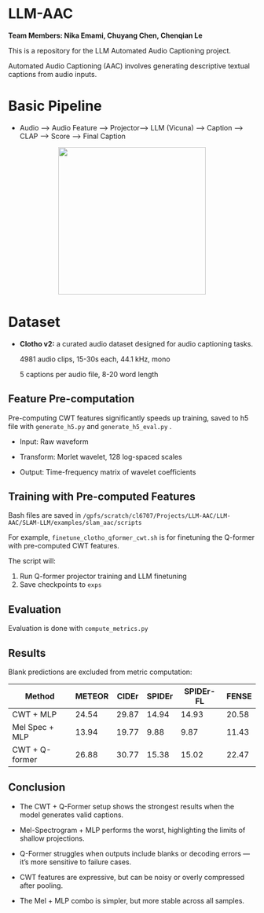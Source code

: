 # LLM-AAC

**Team Members: Nika Emami, Chuyang Chen, Chenqian Le**

This is a repository for the LLM Automated Audio Captioning project.

Automated Audio Captioning (AAC) involves generating descriptive textual captions from audio inputs.

# Basic Pipeline

- Audio --> Audio Feature --> Projector--> LLM (Vicuna) --> Caption --> CLAP --> Score --> Final Caption
<p align="center">
  <img src="1.png" width="300"/>
</p>

# Dataset
- **Clotho v2:** a curated audio dataset designed for audio captioning tasks.
  
  4981 audio clips, 15-30s each, 44.1 kHz, mono
  
  5 captions per audio file, 8-20 word length

## Feature Pre-computation
Pre-computing CWT features significantly speeds up training, saved to h5 file with `generate_h5.py` and `generate_h5_eval.py` .

- Input: Raw waveform

- Transform: Morlet wavelet, 128 log-spaced scales

- Output: Time-frequency matrix of wavelet coefficients

## Training with Pre-computed Features
Bash files are saved in `/gpfs/scratch/cl6707/Projects/LLM-AAC/LLM-AAC/SLAM-LLM/examples/slam_aac/scripts`

For example, `finetune_clotho_qformer_cwt.sh` is for finetuning the Q-former with pre-computed CWT features.

The script will:
1. Run Q-former projector training and LLM finetuning
2. Save checkpoints to `exps`

## Evaluation

Evaluation is done with `compute_metrics.py`

## Results
Blank predictions are excluded from metric computation:

| Method | METEOR | CIDEr | SPIDEr | SPIDEr-FL | FENSE |
|--------|---------|--------|---------|------------|--------|
| CWT + MLP | 24.54 | 29.87 | 14.94 | 14.93 | 20.58 |
| Mel Spec + MLP | 13.94 | 19.77 | 9.88 | 9.87 | 11.43 |
| CWT + Q-former | 26.88 | 30.77 | 15.38 | 15.02 | 22.47 |


## Conclusion

- The CWT + Q-Former setup shows the strongest results when the model generates valid captions.

- Mel-Spectrogram + MLP performs the worst, highlighting the limits of shallow projections.

- Q-Former struggles when outputs include blanks or decoding errors — it’s more sensitive to failure cases.

- CWT features are expressive, but can be noisy or overly compressed after pooling.

- The Mel + MLP combo is simpler, but more stable across all samples.

